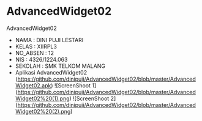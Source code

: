 # AdvancedWidget02

AdvancedWidget02
* NAMA      : DINI PUJI LESTARI
* KELAS     : XIIRPL3 
* NO_ABSEN  : 12
* NIS       : 4326/1224.063
* SEKOLAH   : SMK TELKOM MALANG 
* Aplikasi AdvancedWidget02 (https://github.com/dinipuji/AdvancedWidget02/blob/master/AdvancedWidget02.apk)
![ScreenShoot 1] (https://github.com/dinipuji/AdvancedWidget02/blob/master/AdvancedWidget02%20(1).png) 
![ScreenShoot 2] (https://github.com/dinipuji/AdvancedWidget02/blob/master/AdvancedWidget02%20(2).png)
